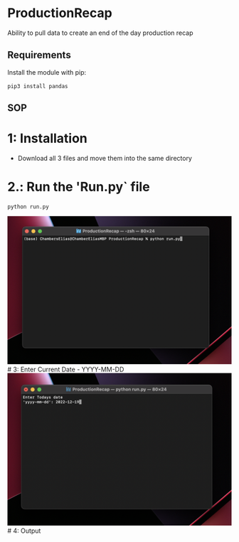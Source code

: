 # ProductionRecap
Ability to pull data to create an end of the day production recap 
## Requirements
Install the module with pip:
```
pip3 install pandas
```
## SOP
# 1: Installation   
- Download all 3 files and move them into the same directory
# 2.: Run the 'Run.py` file 
```
python run.py
```
<img src="app_imgs/run.py.png" width="1100"/>
# 3: Enter Current Date 
- YYYY-MM-DD
<img src="app_imgs/date.png" width="1100"/>
# 4: Output 

